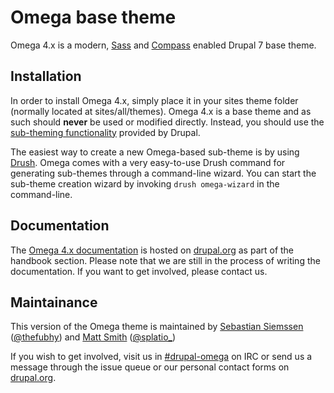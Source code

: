 # Omega base theme

Omega 4.x is a modern, [Sass](http://sass-lang.com/) and
[Compass](http://compass-style.org/) enabled Drupal 7 base theme.

## Installation

In order to install Omega 4.x, simply place it in your sites theme folder
(normally located at sites/all/themes). Omega 4.x is a base theme and as such
should **never** be used or modified directly. Instead, you should use the
[sub-theming functionality](https://drupal.org/node/225125) provided by Drupal.

The easiest way to create a new Omega-based sub-theme is by using
[Drush](http://drupal.org/project/drush). Omega comes with a very easy-to-use
Drush command for generating sub-themes through a command-line wizard. You can
start the sub-theme creation wizard by invoking `drush omega-wizard` in the
command-line.

## Documentation

The [Omega 4.x documentation](https://drupal.org/node/1768686) is hosted on
[drupal.org](http://drupal.org) as part of the handbook section. Please note
that we are still in the process of writing the documentation. If you want to
get involved, please contact us.

## Maintainance

This version of the Omega theme is maintained by
[Sebastian Siemssen](http://drupal.org/user/761344)
([@thefubhy](http://twitter.com/thefubhy)) and
[Matt Smith](http://drupal.org/user/1012210)
([@splatio_](http://twitter.com/splatio_))

If you wish to get involved, visit us in
[#drupal-omega](irc://chat.freenode.net:6667/drupal-omega) on IRC or send us a
message through the issue queue or our personal contact forms on
[drupal.org](http://drupal.org).
